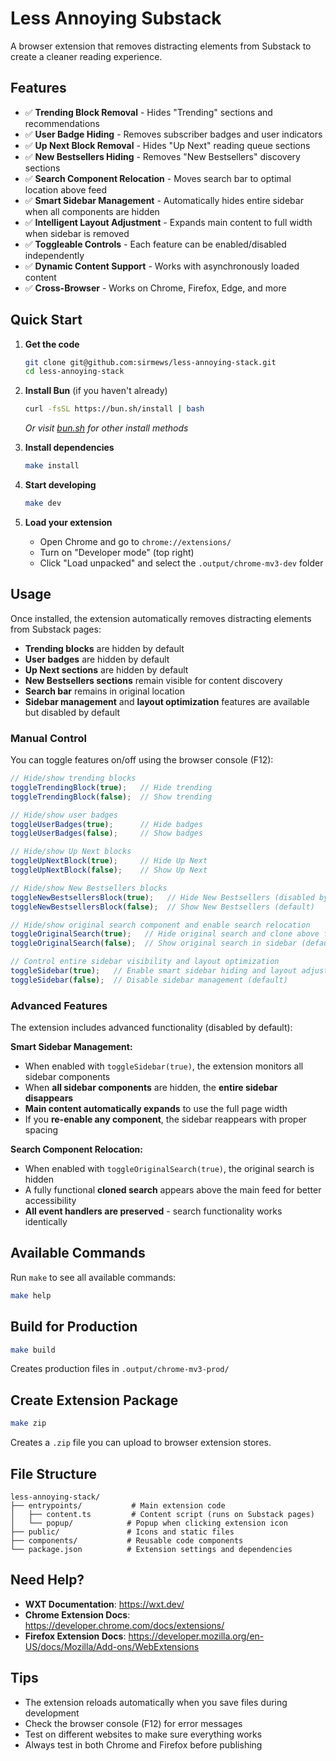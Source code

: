 # Less Annoying Substack

A browser extension that removes distracting elements from Substack to create a cleaner reading experience.

## Features

- ✅ **Trending Block Removal** - Hides "Trending" sections and recommendations
- ✅ **User Badge Hiding** - Removes subscriber badges and user indicators
- ✅ **Up Next Block Removal** - Hides "Up Next" reading queue sections
- ✅ **New Bestsellers Hiding** - Removes "New Bestsellers" discovery sections
- ✅ **Search Component Relocation** - Moves search bar to optimal location above feed
- ✅ **Smart Sidebar Management** - Automatically hides entire sidebar when all components are hidden
- ✅ **Intelligent Layout Adjustment** - Expands main content to full width when sidebar is removed
- ✅ **Toggleable Controls** - Each feature can be enabled/disabled independently
- ✅ **Dynamic Content Support** - Works with asynchronously loaded content
- ✅ **Cross-Browser** - Works on Chrome, Firefox, Edge, and more

## Quick Start

1. **Get the code**
   ```bash
   git clone git@github.com:sirmews/less-annoying-stack.git
   cd less-annoying-stack
   ```

2. **Install Bun** (if you haven't already)
   ```bash
   curl -fsSL https://bun.sh/install | bash
   ```
   *Or visit [bun.sh](https://bun.sh/) for other install methods*

3. **Install dependencies**
   ```bash
   make install
   ```

4. **Start developing**
   ```bash
   make dev
   ```

5. **Load your extension**
   - Open Chrome and go to `chrome://extensions/`
   - Turn on "Developer mode" (top right)
   - Click "Load unpacked" and select the `.output/chrome-mv3-dev` folder

## Usage

Once installed, the extension automatically removes distracting elements from Substack pages:

- **Trending blocks** are hidden by default
- **User badges** are hidden by default
- **Up Next sections** are hidden by default
- **New Bestsellers sections** remain visible for content discovery
- **Search bar** remains in original location
- **Sidebar management** and **layout optimization** features are available but disabled by default

### Manual Control

You can toggle features on/off using the browser console (F12):

```javascript
// Hide/show trending blocks
toggleTrendingBlock(true);   // Hide trending
toggleTrendingBlock(false);  // Show trending

// Hide/show user badges
toggleUserBadges(true);      // Hide badges
toggleUserBadges(false);     // Show badges

// Hide/show Up Next blocks
toggleUpNextBlock(true);     // Hide Up Next
toggleUpNextBlock(false);    // Show Up Next

// Hide/show New Bestsellers blocks
toggleNewBestsellersBlock(true);   // Hide New Bestsellers (disabled by default)
toggleNewBestsellersBlock(false);  // Show New Bestsellers (default)

// Hide/show original search component and enable search relocation
toggleOriginalSearch(true);   // Hide original search and clone above feed
toggleOriginalSearch(false);  // Show original search in sidebar (default)

// Control entire sidebar visibility and layout optimization
toggleSidebar(true);   // Enable smart sidebar hiding and layout adjustment
toggleSidebar(false);  // Disable sidebar management (default)
```

### Advanced Features

The extension includes advanced functionality (disabled by default):

**Smart Sidebar Management:**
- When enabled with `toggleSidebar(true)`, the extension monitors all sidebar components
- When **all sidebar components** are hidden, the **entire sidebar disappears**
- **Main content automatically expands** to use the full page width
- If you **re-enable any component**, the sidebar reappears with proper spacing

**Search Component Relocation:**
- When enabled with `toggleOriginalSearch(true)`, the original search is hidden
- A fully functional **cloned search** appears above the main feed for better accessibility
- **All event handlers are preserved** - search functionality works identically

## Available Commands

Run `make` to see all available commands:

```bash
make help
```

## Build for Production

```bash
make build
```

Creates production files in `.output/chrome-mv3-prod/`

## Create Extension Package

```bash
make zip
```

Creates a `.zip` file you can upload to browser extension stores.

## File Structure

```
less-annoying-stack/
├── entrypoints/           # Main extension code
│   ├── content.ts         # Content script (runs on Substack pages)
│   └── popup/            # Popup when clicking extension icon
├── public/               # Icons and static files
├── components/           # Reusable code components
└── package.json          # Extension settings and dependencies
```

## Need Help?

- **WXT Documentation**: https://wxt.dev/
- **Chrome Extension Docs**: https://developer.chrome.com/docs/extensions/
- **Firefox Extension Docs**: https://developer.mozilla.org/en-US/docs/Mozilla/Add-ons/WebExtensions

## Tips

- The extension reloads automatically when you save files during development
- Check the browser console (F12) for error messages
- Test on different websites to make sure everything works
- Always test in both Chrome and Firefox before publishing